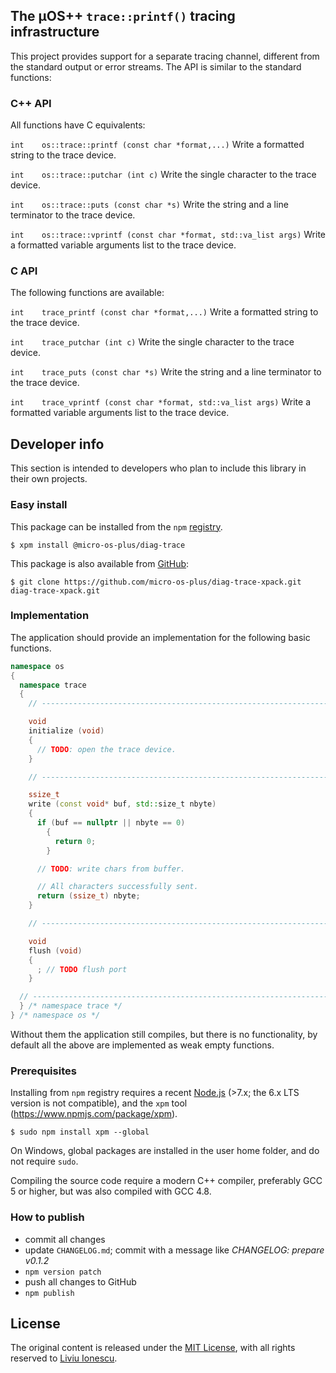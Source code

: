 ## The µOS++ `trace::printf()` tracing infrastructure

This project provides support for a separate tracing channel, different from the standard output or error streams. The API is similar to the standard functions:

### C++ API

All functions have C equivalents:

`int 	os::trace::printf (const char *format,...)`
 Write a formatted string to the trace device.
 
`int 	os::trace::putchar (int c)`
 Write the single character to the trace device.
 
`int 	os::trace::puts (const char *s)`
 Write the string and a line terminator to the trace device.
 
`int 	os::trace::vprintf (const char *format, std::va_list args)`
 Write a formatted variable arguments list to the trace device.
 
 ### C API

The following functions are available:

`int 	trace_printf (const char *format,...)`
 Write a formatted string to the trace device.
 
`int 	trace_putchar (int c)`
 Write the single character to the trace device.
 
`int 	trace_puts (const char *s)`
 Write the string and a line terminator to the trace device.
 
`int 	trace_vprintf (const char *format, std::va_list args)`
 Write a formatted variable arguments list to the trace device.

## Developer info

This section is intended to developers who plan to include this library in their own projects.

### Easy install

This package can be installed from the `npm` [registry](https://www.npmjs.com/package/@smicro-os-plus/diag-trace).

```console
$ xpm install @micro-os-plus/diag-trace
```

This package is also available from [GitHub](https://github.com/micro-os-plus/diag-trace-xpack):

```console
$ git clone https://github.com/micro-os-plus/diag-trace-xpack.git diag-trace-xpack.git
```

### Implementation

The application should provide an implementation for the following basic functions.

```c++
namespace os
{
  namespace trace
  {
    // ------------------------------------------------------------------------

    void
    initialize (void)
    {
      // TODO: open the trace device.
    }

    // ------------------------------------------------------------------------

    ssize_t
    write (const void* buf, std::size_t nbyte)
    {
      if (buf == nullptr || nbyte == 0)
        {
          return 0;
        }

      // TODO: write chars from buffer.

      // All characters successfully sent.
      return (ssize_t) nbyte;
    }

    // ------------------------------------------------------------------------

    void
    flush (void)
    {
      ; // TODO flush port
    }

  // --------------------------------------------------------------------------
  } /* namespace trace */
} /* namespace os */
```

Without them the application still compiles, but there is no functionality, by default all the above are implemented as weak empty functions.

### Prerequisites

Installing from `npm` registry requires a recent [Node.js](https://nodejs.org) (>7.x; the 6.x LTS version is not compatible), and the `xpm` tool (https://www.npmjs.com/package/xpm).

```console
$ sudo npm install xpm --global
```

On Windows, global packages are installed in the user home folder, and do not require `sudo`.

Compiling the source code require a modern C++ compiler, preferably GCC 5 or higher, but was also compiled with GCC 4.8. 

### How to publish

* commit all changes
* update `CHANGELOG.md`; commit with a message like _CHANGELOG: prepare v0.1.2_
* `npm version patch`
* push all changes to GitHub
* `npm publish`

## License

The original content is released under the [MIT License](https://opensource.org/licenses/MIT), with all rights reserved to [Liviu Ionescu](https://github.com/ilg-ul).
